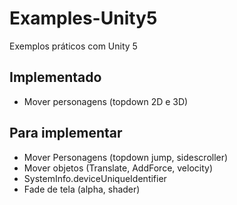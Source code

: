 # Examples-Unity5
Exemplos práticos com Unity 5

## Implementado
* Mover personagens (topdown 2D e 3D)

## Para implementar
* Mover Personagens (topdown jump, sidescroller)
* Mover objetos (Translate, AddForce, velocity)
* SystemInfo.deviceUniqueIdentifier
* Fade de tela (alpha, shader)
